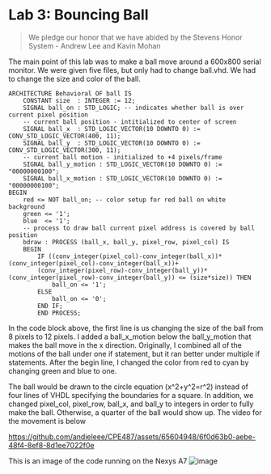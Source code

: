 # Lab 3: Bouncing Ball

> We pledge our honor that we have abided by the Stevens Honor System - Andrew Lee and Kavin Mohan

The main point of this lab was to make a ball move around a 600x800 serial monitor.  We were given five files, but only had to change ball.vhd. We had to change the size and color of the ball.  
```
ARCHITECTURE Behavioral OF ball IS
	CONSTANT size  : INTEGER := 12;
	SIGNAL ball_on : STD_LOGIC; -- indicates whether ball is over current pixel position
	-- current ball position - intitialized to center of screen
	SIGNAL ball_x  : STD_LOGIC_VECTOR(10 DOWNTO 0) := CONV_STD_LOGIC_VECTOR(400, 11);
	SIGNAL ball_y  : STD_LOGIC_VECTOR(10 DOWNTO 0) := CONV_STD_LOGIC_VECTOR(300, 11);
	-- current ball motion - initialized to +4 pixels/frame
	SIGNAL ball_y_motion : STD_LOGIC_VECTOR(10 DOWNTO 0) := "00000000100";
	SIGNAL ball_x_motion : STD_LOGIC_VECTOR(10 DOWNTO 0) := "00000000100";
BEGIN
	red <= NOT ball_on; -- color setup for red ball on white background
	green <= '1';
	blue  <= '1';
	-- process to draw ball current pixel address is covered by ball position
	bdraw : PROCESS (ball_x, ball_y, pixel_row, pixel_col) IS
	BEGIN
	    IF ((conv_integer(pixel_col)-conv_integer(ball_x))*(conv_integer(pixel_col)-conv_integer(ball_x))+
	    (conv_integer(pixel_row)-conv_integer(ball_y))*(conv_integer(pixel_row)-conv_integer(ball_y)) <= (size*size)) THEN
		    ball_on <= '1';
		ELSE
			ball_on <= '0';
		END IF;
		END PROCESS;
```

In the code block above, the first line is us changing the size of the ball from 8 pixels to 12 pixels.   I added a ball_x_motion below the ball_y_motion that makes the ball move in the x direction.  Originally, I combined all of the motions of the ball under one if statement, but it ran better under multiple if statements.  After the begin line, I changed the color from red to cyan by changing green and blue to one.

The ball would be drawn to the circle equation (x^2+y^2=r^2) instead of four lines of VHDL specifying the boundaries for a square.  In addition, we changed pixel_col, pixel_row, ball_x, and ball_y to integers in order to fully make the ball.  Otherwise, a quarter of the ball would show up.  The video for the movement is below


https://github.com/andieleee/CPE487/assets/65604948/6f0d63b0-aebe-48f4-8ef8-8d1ee7022f0e

This is an image of the code running on the Nexys A7
![image](https://github.com/andieleee/CPE487/assets/65604948/fa157d41-bd16-4357-9f29-a27f1d2e48b4)


